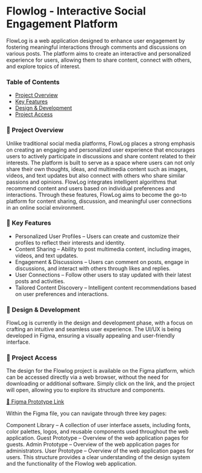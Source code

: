 # Flowlog - Interactive Social Engagement Platform
FlowLog is a web application designed to enhance user engagement by fostering meaningful interactions through comments and discussions on various posts. The platform aims to create an interactive and personalized experience for users, allowing them to share content, connect with others, and explore topics of interest.

### Table of Contents
- [ Project Overview](#-project-overview)
- [ Key Features](#-key-features)
- [ Design & Development](#-design--development)
- [ Project Access](#-project-access)


### 📌 Project Overview
Unlike traditional social media platforms, FlowLog places a strong emphasis on creating an engaging and personalized user experience that encourages users to actively participate in discussions and share content related to their interests. The platform is built to serve as a space where users can not only share their own thoughts, ideas, and multimedia content such as images, videos, and text updates but also connect with others who share similar passions and opinions. FlowLog integrates intelligent algorithms that recommend content and users based on individual preferences and interactions. Through these features, FlowLog aims to become the go-to platform for content sharing, discussion, and meaningful user connections in an online social environment.

### 🌟 Key Features
- Personalized User Profiles – Users can create and customize their profiles to reflect their interests and identity.
- Content Sharing – Ability to post multimedia content, including images, videos, and text updates.
- Engagement & Discussions – Users can comment on posts, engage in discussions, and interact with others through likes and replies.
- User Connections – Follow other users to stay updated with their latest posts and activities.
- Tailored Content Discovery – Intelligent content recommendations based on user preferences and interactions.


### 🎨 Design & Development
FlowLog is currently in the design and development phase, with a focus on crafting an intuitive and seamless user experience. The UI/UX is being developed in Figma, ensuring a visually appealing and user-friendly interface.


### 📂 Project Access

The design for the Flowlog project is available on the Figma platform, which can be accessed directly via a web browser, without the need for downloading or additional software. Simply click on the link, and the project will open, allowing you to explore its structure and components.

[🔗 Figma Prototype Link](https://www.figma.com/design/yP9xDtAWrV7Te17YSGLypE/Flowlog?node-id=0-1&t=aeRaZjSDGjWiS3aN-1)

Within the Figma file, you can navigate through three key pages:

Component Library – A collection of user interface assets, including fonts, color palettes, logos, and reusable components used throughout the web application.
Guest Prototype – Overview of the web application pages for guests.
Admin Prototype – Overview of the web application pages for administrators.
User Prototype – Overview of the web application pages for users.
This structure provides a clear understanding of the design system and the functionality of the Flowlog web application.

